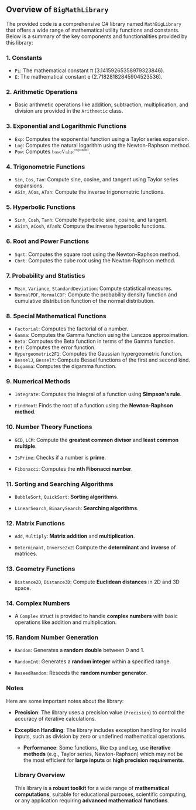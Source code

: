 
<!-- Doc 2 is in language en-US. Optimizing Doc 2 for scanning, using lists and bold where appropriate, but keeping language en-US, and adding id attributes to every HTML element: --><h2 id="kvtjez">Overview of <code id="7vh9d8u">BigMathLibrary</code></h2>
<p id="kvtjez">The provided code is a comprehensive C# library named <code id="7vh9d8u">MathBigLibrary</code> that offers a wide range of mathematical utility functions and constants. Below is a summary of the key components and functionalities provided by this library:</p>

<h3 id="vydtf2w">1. <strong id="wv5w5pa">Constants</strong></h3>
<ul id="tmadsiy">
<li id="attxwsp"><code id="rb728lu">Pi</code>: The mathematical constant π (3.14159265358979323846).</li>
<li id="k64zv6"><code id="oq4i41">E</code>: The mathematical constant e (2.71828182845904523536).</li>
</ul>

<h3 id="mk49o2m">2. <strong id="aaml13">Arithmetic Operations</strong></h3>
<ul id="sk81k6c">
<li id="kezdga">Basic arithmetic operations like addition, subtraction, multiplication, and division are provided in the <code id="te262pcl">Arithmetic</code> class.</li>
</ul>

<h3 id="ggiqyng">3. <strong id="6ct57uk">Exponential and Logarithmic Functions</strong></h3>
<ul id="9kt32br">
<li id="lmvoiv"><code id="osp8dzn">Exp</code>: Computes the exponential function using a Taylor series expansion.</li>
<li id="6bpwdl"><code id="2durog">Log</code>: Computes the natural logarithm using the Newton-Raphson method.</li>
<li id="igd7g59"><code id="2unwy8k">Pow</code>: Computes <math xmlns="http://www.w3.org/1998/Math/MathML" id="14pzdq"><semantics id="1riu7x"><mrow id="s07e12d"><msup id="8f9mtwd"><mtext id="eaxjg1b">baseValue</mtext><mtext id="eipex9d">exponent</mtext></msup></mrow></semantics></math>.</li>
</ul>

<h3 id="f1i9e74">4. <strong id="cig2ut">Trigonometric Functions</strong></h3>
<ul id="wdnsngg">
<li id="yva6uji"><code id="vvgfjud">Sin</code>, <code id="30acdn9">Cos</code>, <code id="ig8ev2o">Tan</code>: Compute sine, cosine, and tangent using Taylor series expansions.</li>
<li id="c45a0uwqh"><code id="3gd8peg">ASin</code>, <code id="0d0sxa">ACos</code>, <code id="wwnxjqk">ATan</code>: Compute the inverse trigonometric functions.</li>
</ul>

<h3 id="vbrlslm">5. <strong id="5zjbo4">Hyperbolic Functions</strong></h3>
<ul id="o346rsk">
<li id="b3qd0yx"><code id="twmypmg">Sinh</code>, <code id="0m9unvj">Cosh</code>, <code id="0zlggiq">Tanh</code>: Compute hyperbolic sine, cosine, and tangent.</li>
<li id="relavxe"><code id="zld7k9zm">ASinh</code>, <code id="59phofn">ACosh</code>, <code id="10mmxug">ATanh</code>: Compute the inverse hyperbolic functions.</li>
</ul>

<h3 id="ddyias">6. <strong id="azz15k">Root and Power Functions</strong></h3>
<ul id="xmzoqv8">
<li id="ma0bki8"><code id="gt8s2v">Sqrt</code>: Computes the square root using the Newton-Raphson method.</li>
<li id="czdcqmd"><code id="iov8frj">Cbrt</code>: Computes the cube root using the Newton-Raphson method.</li>
</ul>

<h3 id="ag6hd9t">7. <strong id="qudy9bk">Probability and Statistics</strong></h3>
<ul id="zfm3u1i">
<li id="yizrh6q"><code id="b9nvyss">Mean</code>, <code id="cwgkrj">Variance</code>, <code id="iuiakg">StandardDeviation</code>: Compute statistical measures.</li>
<li id="wdpxq9jt"><code id="es2ec2g">NormalPDF</code>, <code id="0jupecr">NormalCDF</code>: Compute the probability density function and cumulative distribution function of the normal distribution.</li>
</ul>

<h3 id="isav1t">8. <strong id="jm5p5p">Special Mathematical Functions</strong></h3>
<ul id="v8n8wfa">
<li id="yqxo33"><code id="bu97iir">Factorial</code>: Computes the factorial of a number.</li>
<li id="5l3xybl"><code id="97qec1r">Gamma</code>: Computes the Gamma function using the Lanczos approximation.</li>
<li id="3na6xos"><code id="xpiohb9">Beta</code>: Computes the Beta function in terms of the Gamma function.</li>
<li id="zjo19bb"><code id="zo8dicf">Erf</code>: Computes the error function.</li>
<li id="d31tyry"><code id="dtxrzcq">Hypergeometric2F1</code>: Computes the Gaussian hypergeometric function.</li>
<li id="i3pqhjl"><code id="61xdu7g">BesselJ</code>, <code id="ryyxukq">BesselY</code>: Compute Bessel functions of the first and second kind.</li>
<li id="f6r91p"><code id="96e1hd7">Digamma</code>: Computes the digamma function.</li>
</ul>

<h3 id="y9s2gl2">9. <strong id="smma9z">Numerical Methods</strong></h3>
<ul id="ehhdezc">
<li id="4bb86u8">
<p id="h54chgi"><code id="4s1nuei">Integrate</code>: Computes the integral of a function using <strong>Simpson's rule</strong>.</p>
</li>
<li id="12ompyh">
<p id="rrqa198"><code id="3ory27r">FindRoot</code>: Finds the root of a function using the <strong>Newton-Raphson method</strong>.</p>
</li>
</ul>

<h3 id="489t9s">10. <strong id="ccpqucq">Number Theory Functions</strong></h3>
<ul id="ctutky">
<li id="r92cot">
<p id="ak36wuo"><code id="9uy6yhq">GCD</code>, <code id="c673jxlm">LCM</code>: Compute the <strong>greatest common divisor</strong> and <strong>least common multiple</strong>.</p>
</li>
<li id="q5tw34t">
<p id="2xrrsad"><code id="yndvdzi">IsPrime</code>: Checks if a number is <strong>prime</strong>.</p>
</li>
<li id="8s4c6la">
<p id="ve0dmqb"><code id="fp0gpae">Fibonacci</code>: Computes the <strong>nth Fibonacci number</strong>.</p>
</li>
</ul>

<h3 id="ncb2pqs">11. <strong id="0qgam1">Sorting and Searching Algorithms</strong></h3>
<ul id="5soi71o">
<li id="fm0ryah">
<p id="xpby94q"><code id="eplwzph9">BubbleSort</code>, <code id="81yawji">QuickSort</code>: <strong>Sorting algorithms</strong>.</p>
</li>
<li id="61lr4di">
<p id="s0sx0r"><code id="su9ckx5">LinearSearch</code>, <code id="xizq6w">BinarySearch</code>: <strong>Searching algorithms</strong>.</p>
</li>
</ul>

<h3 id="z2yrck">12. <strong id="o0marup">Matrix Functions</strong></h3>
<ul id="6fd7j4">
<li id="1rwzitj">
<p id="5ja1la"><code id="d2spl9k">Add</code>, <code id="p44wacn">Multiply</code>: <strong>Matrix addition</strong> and <strong>multiplication</strong>.</p>
</li>
<li id="f7y0ugr">
<p id="232p84p"><code id="kwcrb8t">Determinant</code>, <code id="kozwfvd">Inverse2x2</code>: Compute the <strong>determinant</strong> and <strong>inverse</strong> of matrices.</p>
</li>
</ul>

<h3 id="2t3r3bw">13. <strong id="59otvv">Geometry Functions</strong></h3>
<ul id="8k21ub9">
<li id="ng45ft0w">
<p id="823xdm"><code id="jtvnmnp">Distance2D</code>, <code id="n15g80e">Distance3D</code>: Compute <strong>Euclidean distances</strong> in 2D and 3D space.</p>
</li>
</ul>

<h3 id="y16sf7">14. <strong id="mha7do">Complex Numbers</strong></h3>
<ul id="dwqonh8">
<li id="jhfftko">
<p id="ea2uh2s">A <code id="nmf3afe">Complex</code> struct is provided to handle <strong>complex numbers</strong> with basic operations like addition and multiplication.</p>
</li>
</ul>

<h3 id="e54mmxe">15. <strong id="dlxwlgs">Random Number Generation</strong></h3>
<ul id="51sskv5">
<li id="w7jeu1f">
<p id="rmuwuxz"><code id="lhq95qw">Random</code>: Generates a <strong>random double</strong> between 0 and 1.</p>
</li>
<li id="rv2lgrm">
<p id="ceqxn2b"><code id="0avvxzd">RandomInt</code>: Generates a <strong>random integer</strong> within a specified range.</p>
</li>
<li id="urhlefw">
<p id="62543vg"><code id="f8aogo">ReseedRandom</code>: Reseeds the <strong>random number generator</strong>.</p>
</li>
</ul>

<h3 id="ht65dnp">Notes</h3>
<p id="ht65dnp">Here are some important notes about the library:</p>
<ul id="uwopzks">
  <li id="5ijky4q">
    <p id="079m15l"><strong id="8pcjxt">Precision</strong>: The library uses a precision value (<code id="32z93vq">Precision</code>) to control the accuracy of iterative calculations.</p>
  </li>
  <li id="56qoqro">
    <p id="3pjt45j"><strong id="za2vua">Exception Handling</strong>: The library includes exception handling for invalid inputs, such as division by zero or undefined mathematical operations.</p>
  </li>

<ul id="jycq429">
<li id="9hdo6q">
<p id="kgzkmi"><strong>Performance</strong>: Some functions, like <code id="xyhgtjs">Exp</code> and <code id="jj4yzq9">Log</code>, use <strong>iterative methods</strong> (e.g., Taylor series, Newton-Raphson) which may not be the most efficient for <strong>large inputs</strong> or <strong>high precision requirements</strong>.</p>
</li>
</ul>
<h3 id="ciekgfd">Library Overview</h3>
<p id="ciekgfd">This library is a <strong>robust toolkit</strong> for a wide range of <strong>mathematical computations</strong>, suitable for educational purposes, scientific computing, or any application requiring <strong>advanced mathematical functions</strong>.</p>
